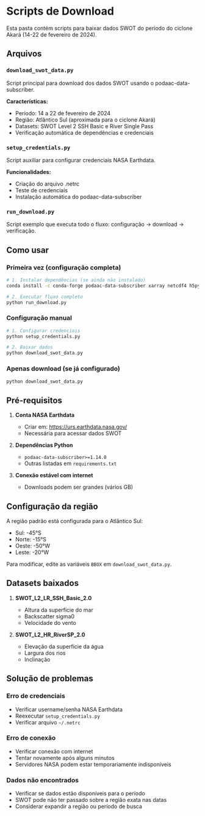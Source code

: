 # Scripts de Download

Esta pasta contém scripts para baixar dados SWOT do período do ciclone Akará (14-22 de fevereiro de 2024).

## Arquivos

### `download_swot_data.py`
Script principal para download dos dados SWOT usando o podaac-data-subscriber.

**Características:**
- Período: 14 a 22 de fevereiro de 2024
- Região: Atlântico Sul (aproximada para o ciclone Akará)
- Datasets: SWOT Level 2 SSH Basic e River Single Pass
- Verificação automática de dependências e credenciais

### `setup_credentials.py`
Script auxiliar para configurar credenciais NASA Earthdata.

**Funcionalidades:**
- Criação do arquivo .netrc
- Teste de credenciais
- Instalação automática do podaac-data-subscriber

### `run_download.py`
Script exemplo que executa todo o fluxo: configuração → download → verificação.

## Como usar

### Primeira vez (configuração completa)
```bash
# 1. Instalar dependências (se ainda não instalado)
conda install -c conda-forge podaac-data-subscriber xarray netcdf4 h5py matplotlib cartopy

# 2. Executar fluxo completo
python run_download.py
```

### Configuração manual
```bash
# 1. Configurar credenciais
python setup_credentials.py

# 2. Baixar dados
python download_swot_data.py
```

### Apenas download (se já configurado)
```bash
python download_swot_data.py
```

## Pré-requisitos

1. **Conta NASA Earthdata**
   - Criar em: https://urs.earthdata.nasa.gov/
   - Necessária para acessar dados SWOT

2. **Dependências Python**
   - `podaac-data-subscriber>=1.14.0`
   - Outras listadas em `requirements.txt`

3. **Conexão estável com internet**
   - Downloads podem ser grandes (vários GB)

## Configuração da região

A região padrão está configurada para o Atlântico Sul:
- Sul: -45°S
- Norte: -15°S  
- Oeste: -50°W
- Leste: -20°W

Para modificar, edite as variáveis `BBOX` em `download_swot_data.py`.

## Datasets baixados

1. **SWOT_L2_LR_SSH_Basic_2.0**
   - Altura da superfície do mar
   - Backscatter sigma0
   - Velocidade do vento

2. **SWOT_L2_HR_RiverSP_2.0**
   - Elevação da superfície da água
   - Largura dos rios
   - Inclinação

## Solução de problemas

### Erro de credenciais
- Verificar username/senha NASA Earthdata
- Reexecutar `setup_credentials.py`
- Verificar arquivo `~/.netrc`

### Erro de conexão
- Verificar conexão com internet
- Tentar novamente após alguns minutos
- Servidores NASA podem estar temporariamente indisponíveis

### Dados não encontrados
- Verificar se dados estão disponíveis para o período
- SWOT pode não ter passado sobre a região exata nas datas
- Considerar expandir a região ou período de busca